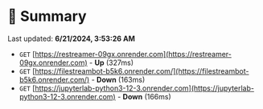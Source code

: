 # 📖 Summary
Last updated: **6/21/2024, 3:53:26 AM**

- `GET` [https://restreamer-09gx.onrender.com](https://restreamer-09gx.onrender.com) - **Up** (327ms)
- `GET` [https://filestreambot-b5k6.onrender.com/](https://filestreambot-b5k6.onrender.com/) - **Down** (163ms)
- `GET` [https://jupyterlab-python3-12-3.onrender.com](https://jupyterlab-python3-12-3.onrender.com) - **Down** (166ms)
